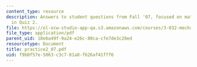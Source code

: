 ```yaml
---
content_type: resource
description: Answers to student questions from Fall '07, focused on material covered
  in Quiz 2.
file: https://ol-ocw-studio-app-qa.s3.amazonaws.com/courses/3-032-mechanical-behavior-of-materials-fall-2007/f9b0f57e5063c3c781a8f626af41fff6_practice2_07.pdf
file_type: application/pdf
parent_uid: 18e6a49f-9a24-e26c-80ca-cfe7de3c28ed
resourcetype: Document
title: practice2_07.pdf
uid: f9b0f57e-5063-c3c7-81a8-f626af41fff6
---
```

